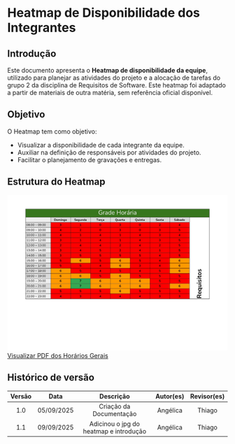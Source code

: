 # Heatmap de Disponibilidade dos Integrantes

## Introdução
Este documento apresenta o **Heatmap de disponibilidade da equipe**, utilizado para planejar as atividades do projeto e a alocação de tarefas do grupo 2 da disciplina de Requisitos de Software. Este heatmap foi adaptado a partir de materiais de outra matéria, sem referência oficial disponível.


## Objetivo

O Heatmap tem como objetivo:  

- Visualizar a disponibilidade de cada integrante da equipe.  
- Auxiliar na definição de responsáveis por atividades do projeto.  
- Facilitar o planejamento de gravações e entregas.  


## Estrutura do Heatmap
![Heatmap](horarios_geraisimagem.jpg)
[Visualizar PDF dos Horários Gerais](horarios_gerais.pdf)

## Histórico de versão
| Versão | Data | Descrição | Autor(es)	 | Revisor(es)	 |
|:--:|:------------:|:-----------:|:----:| :----:|
|  1.0  |       05/09/2025       |       Criação da Documentação	      |   Angélica   |   Thiago   |
|  1.1  |       09/09/2025       |       Adicinou o jpg do heatmap e introdução	      |   Angélica   |   Thiago   |